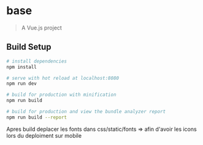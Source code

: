 # base

> A Vue.js project

## Build Setup

``` bash
# install dependencies
npm install

# serve with hot reload at localhost:8080
npm run dev

# build for production with minification
npm run build

# build for production and view the bundle analyzer report
npm run build --report
```
Apres build deplacer les fonts dans css/static/fonts => afin d'avoir les icons lors du deploiment sur mobile
